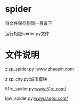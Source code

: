 # spider
将文件保存到同一目录下

运行相应spider.py文件



# 文件说明
zlzp_spider.py :www.zhaopin.com

zlzp_city.py:城市模块

51rc_spider.py:www.51rc.com/

lgw_spider.py:www.lagou.com/

